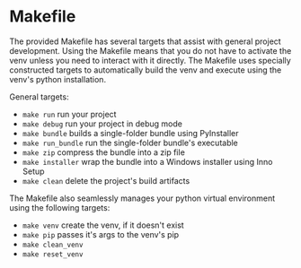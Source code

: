 # Makefile

The provided Makefile has several targets that assist with general project development. Using the Makefile means that you do not have to activate the venv unless you need to interact with it directly. The Makefile uses specially constructed targets to automatically build the venv and execute using the venv's python installation.

General targets:

- `make run` run your project
- `make debug` run your project in debug mode
- `make bundle` builds a single-folder bundle using PyInstaller
- `make run_bundle` run the single-folder bundle's executable
- `make zip` compress the bundle into a zip file
- `make installer` wrap the bundle into a Windows installer using Inno Setup
- `make clean` delete the project's build artifacts
  
The Makefile also seamlessly manages your python virtual environment using the following targets:

- `make venv` create the venv, if it doesn't exist
- `make pip` passes it's args to the venv's pip
- `make clean_venv`
- `make reset_venv`